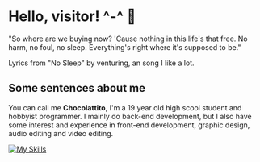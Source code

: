 # Hello, visitor! ^-^ 🤍

"So where are we buying now?
'Cause nothing in this life's that free.
No harm, no foul, no sleep.
Everything's right where it's supposed to be."

Lyrics from "No Sleep" by venturing, an song I like a lot.

## Some sentences about me

You can call me **Chocolattito**, I'm a 19 year old high scool student and hobbyist programmer. I mainly do back-end development, but I also have some interest and experience in front-end development, graphic design, audio editing and video editing.

[![My Skills](https://skillicons.dev/icons?i=py,cpp,html,css,bootstrap,js,ts,nodejs,express,vscode,godot,mysql,postgres,sqlite,prisma,postman,windows,linux,apple)](https://skillicons.dev)
